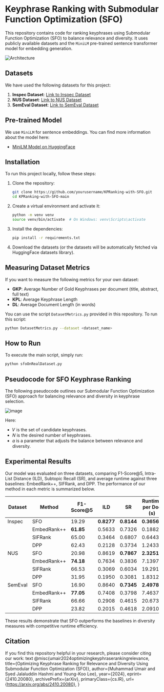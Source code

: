# Keyphrase Ranking with Submodular Function Optimization (SFO)

This repository contains code for ranking keyphrases using Submodular Function Optimization (SFO) to balance relevance and diversity. It uses publicly available datasets and the `MiniLM` pre-trained sentence transformer model for embedding generation.

![Architecture](https://github.com/user-attachments/assets/1c6d6720-cbc7-41a0-a28c-3cf7b1cb936b)



## Datasets

We have used the following datasets for this project:

1. **Inspec Dataset**: [Link to Inspec Dataset](https://huggingface.co/datasets/memray/inspec/viewer/default/test?row=2)
2. **NUS Dataset**: [Link to NUS Dataset](https://huggingface.co/datasets/memray/nus/viewer/default/test)
3. **SemEval Dataset**: [Link to SemEval Dataset](https://huggingface.co/datasets/memray/semeval/viewer/default/test)

## Pre-trained Model

We use `MiniLM` for sentence embeddings. You can find more information about the model here:

- [MiniLM Model on HuggingFace](https://huggingface.co/sentence-transformers/all-MiniLM-L6-v2)

## Installation

To run this project locally, follow these steps:

1. Clone the repository:

    ```bash
    git clone https://github.com/yourusername/KPRanking-with-SFO.git
    cd KPRanking-with-SFO-main
    ```

2. Create a virtual environment and activate it:

    ```bash
    python -m venv venv
    source venv/bin/activate  # On Windows: venv\Scripts\activate
    ```

3. Install the dependencies:

    ```bash
    pip install -r requirements.txt
    ```

4. Download the datasets (or the datasets will be automatically fetched via HuggingFace datasets library).

## Measuring Dataset Metrics

If you want to measure the following metrics for your own dataset:

- **GKP**: Average Number of Gold Keyphrases per document (title, abstract, full text)
- **KPL**: Average Keyphrase Length
- **DL**: Average Document Length (in words)

You can use the script `DatasetMetrics.py` provided in this repository. To run this script:

```bash
python DatasetMetrics.py --dataset <dataset_name>
```

## How to Run

To execute the main script, simply run:

```bash
python sfoOnRealDataset.py
```

## Pseudocode for SFO Keyphrase Ranking

The following pseudocode outlines our Submodular Function Optimization (SFO) approach for balancing relevance and diversity in keyphrase selection.

![image](https://github.com/user-attachments/assets/64ef3be6-7296-4d1e-b362-c40db44cc91b)

Here:
- 𝑉 is the set of candidate keyphrases.
- 𝑁 is the desired number of keyphrases.
- 𝛼 is a parameter that adjusts the balance between relevance and diversity.

## Experimental Results

Our model was evaluated on three datasets, comparing F1-Score@5, Intra-List Distance (ILD), Subtopic Recall (SR), and average runtime against three baselines: EmbedRank++, SIFRank, and DPP. The performance of our method in each metric is summarized below.

| Dataset  | Method        | F1-Score@5 | ILD   | SR    | Runtime per Doc (s) |
|----------|---------------|------------|-------|-------|----------------------|
| Inspec   | SFO       | 19.29  | **0.8277**  | **0.8144**  | **0.3656**              |
|          | EmbedRank++   | **61.85**      | 0.5633  | 0.7326  | 0.1882              |
|          | SIFRank       | 65.00      | 0.3464  | 0.6807  | 0.6443              |
|          | DPP           | 62.43      | 0.2128  | 0.3734  | 1.2433              |
| NUS      | SFO       | 20.98  | 0.8619  | **0.7867**  | **2.3251**              |
|          | EmbedRank++   | **74.18**      | 0.7634  | 0.3836  | 7.1397              |
|          | SIFRank       | 66.53      | 0.3069  | 0.6034  | 19.2913             |
|          | DPP           | 31.95      | 0.1950  | 0.3081  | 1.8312              |
| SemEval  | SFO       | 16.90  | 0.8640  | **0.7345**  | **2.4978**              |
|          | EmbedRank++   | **77.05**      | 0.7408  | 0.3798  | 7.4637              |
|          | SIFRank       | 66.66      | 0.2908  | 0.4615  | 20.6732             |
|          | DPP           | 23.82      | 0.2015  | 0.4618  | 2.0910              |


These results demonstrate that SFO outperforms the baselines in diversity measures with competitive runtime efficiency.

## Citation

If you find this repository helpful in your research, please consider citing our work:
text
@misc{umair2024optimizingkeyphraserankingrelevance,
      title={Optimizing Keyphrase Ranking for Relevance and Diversity Using Submodular Function Optimization (SFO)}, 
      author={Muhammad Umair and Syed Jalaluddin Hashmi and Young-Koo Lee},
      year={2024},
      eprint={2410.20080},
      archivePrefix={arXiv},
      primaryClass={cs.IR},
      url={https://arxiv.org/abs/2410.20080}, 
}
